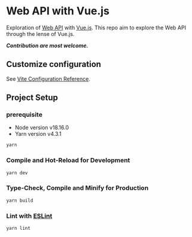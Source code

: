# Web API with Vue.js

Exploration of [Web API](https://developer.mozilla.org/en-US/docs/Web/API) with [Vue.js](https://vuejs.org/). This repo aim to explore the Web API through the lense of Vue.js.

_**Contribution are most welcome.**_

## Customize configuration

See [Vite Configuration Reference](https://vitejs.dev/config/).

## Project Setup

### prerequisite

-   Node version v18.16.0
-   Yarn version v4.3.1

```sh
yarn
```

### Compile and Hot-Reload for Development

```sh
yarn dev
```

### Type-Check, Compile and Minify for Production

```sh
yarn build
```

### Lint with [ESLint](https://eslint.org/)

```sh
yarn lint
```

